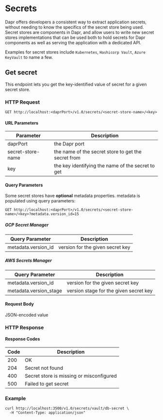 # Secrets

Dapr offers developers a consistent way to extract application secrets, without needing to know the specifics of the secret store being used.
Secret stores are components in Dapr, and allow users to write new secret stores implementations that can be used both to hold secrets for Dapr components as well as serving the application with a dedicated API.

Examples for secret stores include `Kubernetes`, `Hashicorp Vault`, `Azure KeyVault` to name a few.

## Get secret

This endpoint lets you get the key-identified value of secret for a given secret store.

### HTTP Request

```http
GET http://localhost:<daprPort>/v1.0/secrets/<secret-store-name>/<key>
```

#### URL Parameters

Parameter | Description
--------- | -----------
daprPort | the Dapr port
secret-store-name | the name of the secret store to get the secret from
key | the key identifying the name of the secret to get

#### Query Parameters

Some secret stores have **optional** metadata properties. metadata is populated using query parameters:

```http
GET http://localhost:<daprPort>/v1.0/secrets/<secret-store-name>/<key>?metadata.version_id=15
```

##### GCP Secret Manager

Query Parameter | Description
--------- | -----------
metadata.version_id | version for the given secret key

##### AWS Secrets Manager

Query Parameter | Description
--------- | -----------
metadata.version_id | version for the given secret key
metadata.version_stage | version stage for the given secret key

#### Request Body

JSON-encoded value

### HTTP Response

#### Response Codes

Code | Description
---- | -----------
200  | OK
204  | Secret not found
400  | Secret store is missing or misconfigured
500  | Failed to get secret

### Example

```shell
curl http://localhost:3500/v1.0/secrets/vault/db-secret \
  -H "Content-Type: application/json"
```

